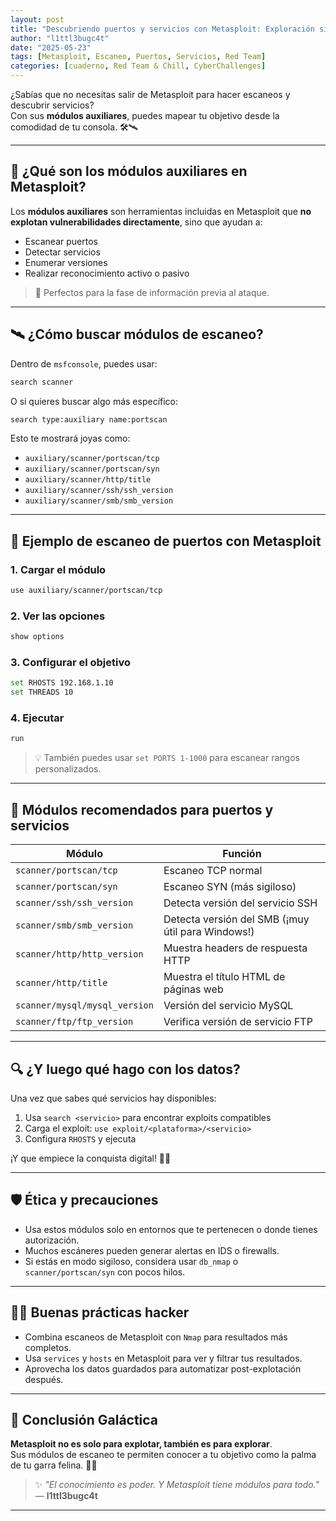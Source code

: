 ```yaml
---
layout: post
title: "Descubriendo puertos y servicios con Metasploit: Exploración sin salir del framework"
author: "l1ttl3bugc4t"
date: "2025-05-23"
tags: [Metasploit, Escaneo, Puertos, Servicios, Red Team]
categories: [cuaderno, Red Team & Chill, CyberChallenges]
---
```


¿Sabías que no necesitas salir de Metasploit para hacer escaneos y descubrir servicios?  
Con sus **módulos auxiliares**, puedes mapear tu objetivo desde la comodidad de tu consola. 🛠️🛰️

---

## 🌌 ¿Qué son los módulos auxiliares en Metasploit?

Los **módulos auxiliares** son herramientas incluidas en Metasploit que **no explotan vulnerabilidades directamente**, sino que ayudan a:

- Escanear puertos
- Detectar servicios
- Enumerar versiones
- Realizar reconocimiento activo o pasivo

> 🧠 Perfectos para la fase de información previa al ataque.

---

## 🛰️ ¿Cómo buscar módulos de escaneo?

Dentro de `msfconsole`, puedes usar:

```bash
search scanner
```

O si quieres buscar algo más específico:

```bash
search type:auxiliary name:portscan
```

Esto te mostrará joyas como:

- `auxiliary/scanner/portscan/tcp`
- `auxiliary/scanner/portscan/syn`
- `auxiliary/scanner/http/title`
- `auxiliary/scanner/ssh/ssh_version`
- `auxiliary/scanner/smb/smb_version`

---

## 🐾 Ejemplo de escaneo de puertos con Metasploit

### 1. Cargar el módulo

```bash
use auxiliary/scanner/portscan/tcp
```

### 2. Ver las opciones

```bash
show options
```

### 3. Configurar el objetivo

```bash
set RHOSTS 192.168.1.10
set THREADS 10
```

### 4. Ejecutar

```bash
run
```

> 💡 También puedes usar `set PORTS 1-1000` para escanear rangos personalizados.

---

## 🔧 Módulos recomendados para puertos y servicios

| Módulo | Función |
|--------|---------|
| `scanner/portscan/tcp` | Escaneo TCP normal |
| `scanner/portscan/syn` | Escaneo SYN (más sigiloso) |
| `scanner/ssh/ssh_version` | Detecta versión del servicio SSH |
| `scanner/smb/smb_version` | Detecta versión del SMB (¡muy útil para Windows!) |
| `scanner/http/http_version` | Muestra headers de respuesta HTTP |
| `scanner/http/title` | Muestra el título HTML de páginas web |
| `scanner/mysql/mysql_version` | Versión del servicio MySQL |
| `scanner/ftp/ftp_version` | Verifica versión de servicio FTP |

---

## 🔍 ¿Y luego qué hago con los datos?

Una vez que sabes qué servicios hay disponibles:

1. Usa `search <servicio>` para encontrar exploits compatibles
2. Carga el exploit: `use exploit/<plataforma>/<servicio>`
3. Configura `RHOSTS` y ejecuta

¡Y que empiece la conquista digital! 🚀😼

---

## 🛡️ Ética y precauciones

- Usa estos módulos solo en entornos que te pertenecen o donde tienes autorización.
- Muchos escáneres pueden generar alertas en IDS o firewalls.
- Si estás en modo sigiloso, considera usar `db_nmap` o `scanner/portscan/syn` con pocos hilos.

---

## 🐱‍💻 Buenas prácticas hacker

- Combina escaneos de Metasploit con `Nmap` para resultados más completos.
- Usa `services` y `hosts` en Metasploit para ver y filtrar tus resultados.
- Aprovecha los datos guardados para automatizar post-explotación después.

---

## 🚩 Conclusión Galáctica

**Metasploit no es solo para explotar, también es para explorar**.  
Sus módulos de escaneo te permiten conocer a tu objetivo como la palma de tu garra felina. 🐾🧠

> ✨ _"El conocimiento es poder. Y Metasploit tiene módulos para todo."_ — **l1ttl3bugc4t**

---
